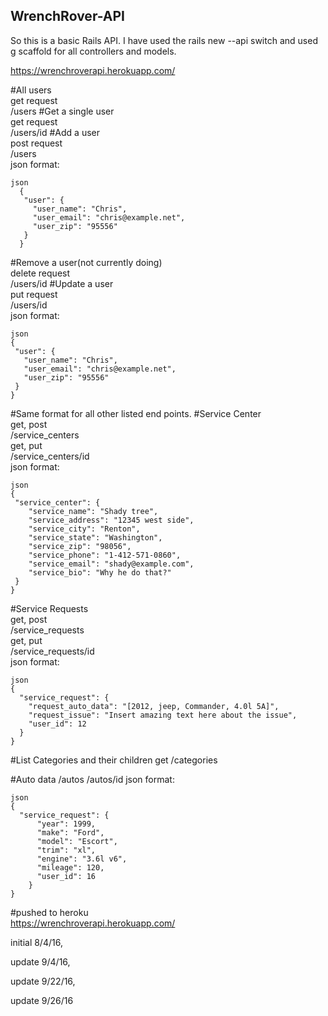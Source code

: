 ## WrenchRover-API

So this is a basic Rails API.  I have used the rails new --api switch and used g scaffold for all controllers and models.

https://wrenchroverapi.herokuapp.com/

#All users  
get request  
/users
#Get a single user  
get request  
/users/id
#Add a user  
post request  
/users  
  json format:
```
json
  {
   "user": {
     "user_name": "Chris",
     "user_email": "chris@example.net",
     "user_zip": "95556"
   }
  }
  ```
#Remove a user(not currently doing)  
  delete request  
  /users/id
#Update a user  
put request  
/users/id  
json format:
```
json
{
 "user": {
   "user_name": "Chris",
   "user_email": "chris@example.net",
   "user_zip": "95556"
 }
}
```
#Same format for all other listed end points.
#Service Center  
get, post  
/service_centers  
get, put  
/service_centers/id  
json format:  
```
json
{
 "service_center": {
    "service_name": "Shady tree",
    "service_address": "12345 west side",
    "service_city": "Renton",
    "service_state": "Washington",
    "service_zip": "98056",
    "service_phone": "1-412-571-0860",
    "service_email": "shady@example.com",
    "service_bio": "Why he do that?"
 }
}
```
#Service Requests  
get, post   
/service_requests  
get, put  
/service_requests/id  
json format:  
```
json
{
  "service_request": {
    "request_auto_data": "[2012, jeep, Commander, 4.0l 5A]",
    "request_issue": "Insert amazing text here about the issue",
    "user_id": 12
  }
}
```
#List Categories and their children
get
/categories

#Auto data
/autos
/autos/id
json format:  
```
json
{
  "service_request": {
      "year": 1999,
      "make": "Ford",
      "model": "Escort",
      "trim": "xl",
      "engine": "3.6l v6",
      "mileage": 120,
      "user_id": 16
    }
}
```


#pushed to heroku  
https://wrenchroverapi.herokuapp.com/

initial 8/4/16,

update 9/4/16,

update 9/22/16,

update 9/26/16
